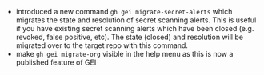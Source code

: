 - introduced a new command `gh gei migrate-secret-alerts` which migrates the state and resolution of secret scanning alerts. This is useful if you have existing secret scanning alerts which have been closed (e.g. revoked, false positive, etc). The state (closed) and resolution will be migrated over to the target repo with this command.
- make `gh gei migrate-org` visible in the help menu as this is now a published feature of GEI